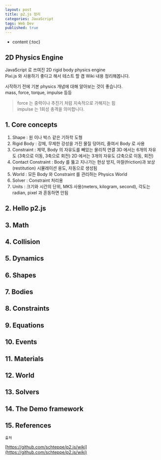 ```yaml
---
layout: post
title: p2.js 정리
categories: JavaScript
tags: Web Dev
published: true
---
```


* content
{:toc}

## 2D Physics Engine
JavaScript 로 쓰여진 2D rigid body physics engine  
Pixi.js 와 사용하기 좋다고 해서 테스트 할 겸 Wiki 내용 정리해봅니다.



시작하기 전에 기본 physics 개념에 대해 알아보는 것이 좋습니다.  
mass, force, torque, impulse 등등
> force 는 중력이나 추진기 처럼 지속적으로 가해지는 힘  
> impulse 는 1회성 충격을 의미합니다.

## 1. Core concepts
1. Shape : 원 이나 박스 같은 기하학 도형
2. Rigid Body : 강체, 무제한 강성을 가진 물질 덩어리, 줄여서 Body 로 사용
3. Constraint : 제약, Body 의 자유도를 빼았는 물리적 연결
3D 에서는 6개의 자유도 (3축으로 이동, 3축으로 회전)
2D 에서는 3개의 자유도 (2축으로 이동, 회전)
4. Contact Constraint : Body 를 뚫고 지나가는 현상 방지, 마찰(friction)과 보상(restitution) 시뮬레이션 용도, 자동으로 생성됨
5. World : 모든 Body 와 Constraint 를 관리하는 Physics World
6. Solver : Constraint 처리용
7. Units : 크기와 시간의 단위, MKS 사용(meters, kilogram, second), 각도는 radian, pixel 과 혼동하면 안됨

## 2. Hello p2.js
## 3. Math
## 4. Collision
## 5. Dynamics
## 6. Shapes
## 7. Bodies
## 8. Constraints
## 9. Equations
## 10. Events
## 11. Materials
## 12. World
## 13. Solvers
## 14. The Demo framework
## 15. References



`출처`

[https://github.com/schteppe/p2.js/wiki](https://github.com/schteppe/p2.js/wiki)
